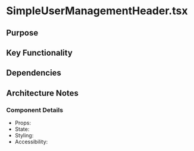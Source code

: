 # SimpleUserManagementHeader.tsx

## Purpose

## Key Functionality

## Dependencies

## Architecture Notes

### Component Details
- Props: 
- State: 
- Styling: 
- Accessibility: 
